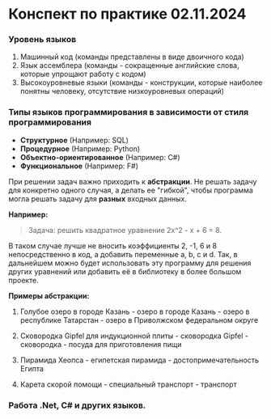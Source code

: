 # Конспект по практике 02.11.2024

### Уровень языков

1. Машинный код (команды представлены в виде двоичного кода)
2. Язык ассемблера (команды - сокращенные английские слова, которые упрощают работу с кодом)
3. Высокоуровневые языки (команды - конструкции, которые наиболее понятны человеку, отсутствие низкоуровневых операций)

### Типы языков программирования в зависимости от стиля программирования

* **Структурное** (Например: SQL)
* **Процедурное** (Например: Python)
* **Объектно-ориентированное** (Например: С#)
* **Функциональное** (Например: F#)

При решении задач важно приходить к **абстракции**. Не решать задачу для конкретно одного случая, а делать ее "гибкой", чтобы программа могла решать задачу для **разных** входных данных.

**Например:**

> Задача: решить квадратное уравнение 2x^2 - x + 6 = 8.

В таком случае лучше не вносить коэффициенты 2, -1, 6 и 8 непосредственно в код, а добавить переменные a, b, c и d. Так, в дальнейшем можно будет использовать эту программу для решения других уравнений или добавить её в библиотеку в более большом проекте.

**Примеры абстракции:**

1. Голубое озеро в городе Казань - озеро в городе Казань - озеро в республике Татарстан - озеро в Приволжском федеральном округе

2. Сковородка Gipfel для индукционной плиты - сковородка Gipfel - сковородка - посуда для приготовления пищи

3. Пирамида Хеопса - египетская пирамида - достопримечательность Египта

4. Карета скорой помощи - специальный транспорт - транспорт


### Работа .Net, C# и других языков.
